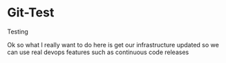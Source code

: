 # Git-Test
Testing

Ok so what I really want to do here is get our infrastructure updated so we can use real devops features such as continuous code releases
